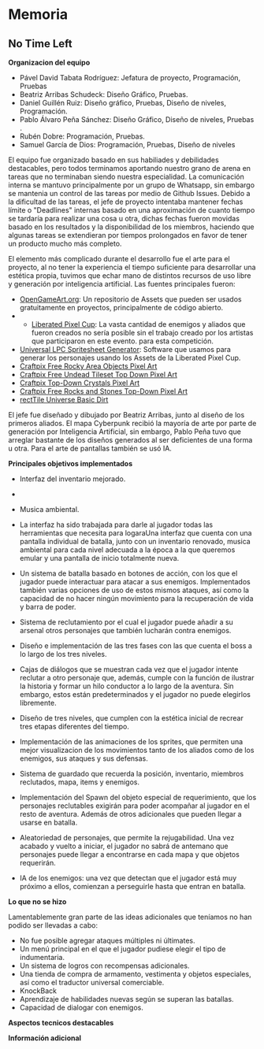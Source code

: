 # Memoria

## No Time Left

**Organizacion del equipo**

- Pável David Tabata Rodríguez: Jefatura de proyecto, Programación, Pruebas 
- Beatriz Arribas Schudeck: Diseño Gráfico, Pruebas.
- Daniel Guillén Ruiz: Diseño gráfico, Pruebas, Diseño de niveles, Programación. 
- Pablo Álvaro Peña Sánchez: Diseño Gráfico, Diseño de niveles, Pruebas .
- Rubén Dobre: Programación, Pruebas.
- Samuel García de Dios: Programación, Pruebas, Diseño de niveles 

El equipo fue organizado basado en sus habiliades y debilidades destacables, pero todos terminamos aportando nuestro grano de arena en tareas que no terminaban siendo nuestra especialidad. La comunicación interna se mantuvo principalmente por un grupo de Whatsapp, sin embargo se mantenia un control de las tareas por medio de Github Issues. Debido a la dificultad de las tareas, el jefe de proyecto intentaba mantener fechas límite o "Deadlines" internas basado en una aproximación de cuanto tiempo se tardaría para realizar una cosa u otra, dichas fechas fueron movidas basado en los resultados y la disponibilidad de los miembros, haciendo que algunas tareas se extendieran por tiempos prolongados en favor de tener un producto mucho más completo.

El elemento más complicado durante el desarrollo fue el arte para el proyecto, al no tener la experiencia el tiempo suficiente para desarrollar una estética propia, tuvimos que echar mano de distintos recursos de uso libre y generación por inteligencia artificial. Las fuentes principales fueron:
* [OpenGameArt.org](https://opengameart.org/): Un repositorio de Assets que pueden ser usados gratuitamente en proyectos, principalmente de código abierto.
* * [Liberated Pixel Cup](https://lpc.opengameart.org/): La vasta cantidad de enemigos y aliados que fueron creados no sería posible sin el trabajo creado por los artistas que participaron en este evento. para esta competición.
* [Universal LPC Spritesheet Generator](https://liberatedpixelcup.github.io/Universal-LPC-Spritesheet-Character-Generator/#?body=Body_color_light&head=Human_male_light): Software que usamos para generar los personajes usando los Assets de la Liberated Pixel Cup.
* [Craftpix Free Rocky Area Objects Pixel Art]([https://opengameart.org/](https://craftpix.net/freebies/free-rocky-area-objects-pixel-art/?srsltid=AfmBOopkGluWB6UjM03wZRjRUa0K62cL9j9jErPmHgEuThCgQvgjc1IO))
* [Craftpix Free Undead Tileset Top Down Pixel Art](https://craftpix.net/freebies/free-undead-tileset-top-down-pixel-art/?srsltid=AfmBOoo7ri7NnaXeE4C__u1hMCTA2qNxYZUtaeUAAjYyj78FK2Dx3Q6W)
* [Craftpix Top-Down Crystals Pixel Art](https://craftpix.net/freebies/top-down-crystals-pixel-art/?srsltid=AfmBOorE1fXsdHP2tWeCCsgfepVGB1b__Z1YOfjy0O1LW9Q8VHOUhvwL)
* [Craftpix Free Rocks and Stones Top-Down Pixel Art](https://craftpix.net/freebies/free-rocks-and-stones-top-down-pixel-art/?srsltid=AfmBOor2wo8v8i414nPk-Ex8Ey1CGRuFsQ4pdW6rHDU3HY9xAGrPpUk_)
* [rectTile Universe Basic Dirt](https://dkproductions.itch.io/recttile-universe-basic-dirt)

El jefe fue diseñado y dibujado por Beatriz Arribas, junto al diseño de los primeros aliados. El mapa Cyberpunk recibió la mayoría de arte por parte de generación por Inteligencia Artificial, sin embargo, Pablo Peña tuvo que arreglar bastante de los diseños generados al ser deficientes de una forma u otra. Para el arte de pantallas también se usó IA.

**Principales objetivos implementados**
* Interfaz del inventario mejorado.
* 
* Musica ambiental.
* La interfaz ha sido trabajada para darle al jugador todas las herramientas que necesita para logaraUna interfaz que cuenta con una pantalla individual de batalla, junto con un inventario renovado, musica ambiental para cada nivel adecuada a la época a la que queremos emular  y una pantalla de inicio totalmente nueva.
  
*  Un sistema de batalla basado en botones de acción, con los que el jugador puede interactuar para atacar a sus enemigos. Implementados también varias opciones de uso de estos mismos ataques, así como la capacidad de no hacer ningún movimiento para la recuperación de vida y barra de poder.
*  Sistema de reclutamiento por el cual el jugador puede añadir a su arsenal otros personajes que también lucharán contra enemigos. 
*  Diseño  e implementación de las tres fases con las que cuenta el boss a lo largo de los tres niveles.
*  Cajas de diálogos que se muestran cada vez que el jugador intente reclutar a otro personaje que, además, cumple con la función de ilustrar la historia y formar un hilo conductor a lo largo de la aventura. Sin embargo, estos están predeterminados y el jugador no puede elegirlos libremente. 
*  Diseño de tres niveles, que cumplen con la estética inicial de recrear tres etapas diferentes del tiempo. 
*  Implementación de las animaciones de los sprites, que permiten una mejor visualizacion de los movimientos tanto de los aliados como de los enemigos, sus ataques y sus defensas.
*  Sistema de guardado que recuerda la posición, inventario, miembros reclutados, mapa, items y enemigos.
*  Implementación del Spawn del objeto especial de requerimiento, que los personajes reclutables exigirán para poder acompañar al jugador en el resto de aventura. Además de otros adicionales que pueden llegar a usarse en batalla. 
*  Aleatoriedad de personajes, que permite la rejugabilidad. Una vez acabado y vuelto a iniciar, el jugador no sabrá de antemano que personajes puede llegar a encontrarse en cada mapa y que objetos requerirán.
*  IA de los enemigos: una vez que detectan que el jugador está muy próximo a ellos, comienzan a perseguirle hasta que entran en batalla.

**Lo que no se hizo**

Lamentablemente gran parte de las ideas adicionales que teníamos no han podido ser llevadas a cabo: 

* No fue posible agregar ataques múltiples ni últimates. 
* Un menú principal en el que el jugador pudiese elegir el tipo de indumentaria. 
* Un sistema de logros con recompensas adicionales. 
* Una tienda de compra de armamento, vestimenta y objetos especiales, así como el traductor universal comerciable.
* KnockBack
* Aprendizaje de habilidades nuevas según se superan las batallas.
* Capacidad de dialogar con enemigos. 

**Aspectos tecnicos destacables**

**Información adicional**
